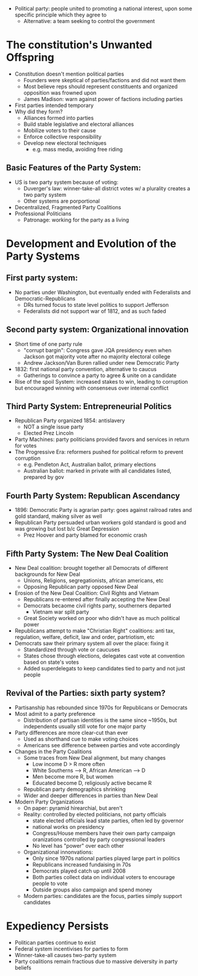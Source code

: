 - Political party: people united to promoting a national interest, upon some specific principle which they agree to
	- Alternative: a team seeking to control the government 
# The constitution's Unwanted Offspring
- Constitution doesn't mention political parties
	- Founders were skeptical of parties/factions and did not want them
	- Most believe reps should represent constituents and organized opposition was frowned upon
	- James Madison: warn against power of factions including parties
- First parties intended temporary
- Why did they form?
	- Alliances formed into parties
	- Build stable legislative and electoral alliances
	- Mobilize voters to their cause
	- Enforce collective responsibility
	- Develop new electoral techniques
		- e.g. mass media, avoiding free riding
## Basic Features of the Party System:
- US is two party system because of voting:
	- Duverger's law: winner-take-all district votes w/ a plurality creates a two party system
	- Other systems are porportional
- Decentralized, Fragmented Party Coalitions
- Professional Politicians
	- Patronage: working for the party as a living
# Development and Evolution of the Party Systems
## First party system:
- No parties under Washington, but eventually ended with Federalists and Democratic-Republicans
	- DRs turned focus to state level politics to support Jefferson
	- Federalists did not support war of 1812, and as such faded
## Second party system: Organizational innovation
- Short time of one party rule
	- "corrupt bargin": Congress gave JQA presidency even when Jackson got majority vote after no majority electoral college
	- Andrew Jackson/Van Buren rallied under new Democratic Party
- 1832: first national party convention, alternative to caucus
	- Gatherings to convince a party to agree & unite on a candidate
- Rise of the spoil System: increased stakes to win, leading to corruption but encouraged winning with consenseus over internal conflict
## Third Party System: Entrepreneurial Politics
- Republican Party organized 1854: antislavery
	- NOT a single issue party
	- Elected Prez Lincoln
- Party Machines: party politicians provided favors and services in return for votes
- The Progressive Era: reformers pushed for political reform to prevent corruption
	- e.g. Pendleton Act, Australian ballot, primary elections
	- Australian ballot: marked in private with all candidates listed, prepared by gov
## Fourth Party System: Republican Ascendancy
- 1896: Democratic Party is agrarian party: goes against railroad rates and gold standard, making silver as well
- Republican Party persuaded urban workers gold standard is good and was growing but lost b/c Great Depression
	- Prez Hoover and party blamed for economic crash
## Fifth Party System: The New Deal Coalition
- New Deal coalition: brought together all Democrats of different backgrounds for New Deal
	- Unions, Religions, segregationists, african americans, etc
	- Opposing Republican party opposed New Deal
- Erosion of the New Deal Coalition: Civil Rights and Vietnam
	- Republicans re-entered after finally accepting the New Deal
	- Democrats becaome civil rights party, southerners departed
		- Vietnam war split party
	- Great Society worked on poor who didn't have as much political power
- Republicans attempt to make "Christian Right" coalitions: anti tax, regulation, welfare, deficit, law and order, partriotism, etc
- Democrats saw their primary system all over the place: fixing it
	- Standardized through vote or caucuses
	- States chose through elections, delegates cast vote at convention based on state's votes
	- Added superdelegats to keep candidates tied to party and not just people
## Revival of the Parties: sixth party system?
- Partisanship has rebounded since 1970s for Republicans or Democrats
- Most admit to a party preference
	- Distribution of partisan identities is the same since ~1950s, but independents usually still vote for one major party
- Party differences are more clear-cut than ever
	- Used as shorthand cue to make voting choices
	- Americans see difference between parties and vote accordingly
- Changes in the Party Coalitions
	- Some traces from New Deal alignment, but many changes
		- Low income D > R more often
		- White Southerns --> R, African American --> D
		- Men become more R, but women
		- Educated become D, religiously active became R
	- Republican party demographics shrinking
	- Wider and deeper differences in parties than New Deal
- Modern Party Organizations
	- On paper: pyramid hirearchial, but aren't
	- Reality: controlled by elected politicians, not party officials
		- state elected officials lead state parties, often led by governor
		- national works on presidency
		- Congress/House members have their own party campaign oranizations controlled by party congressional leaders
		- No level has "power" over each other
	- Organizational innonvations:
		- Only since 1970s national parties played large part in politics
		- Republicans increased fundaising in 70s
		- Democrats played catch up until 2008
		- Both parties collect data on individual voters to encourage people to vote
		- Outside groups also campaign and spend money
	- Modern parties: candidates are the focus, parties simply support candidates
# Expediency Persists
- Politican parties continue to exist
- Federal system incentivises for parties to form
- Winner-take-all causes two-party system
- Party coalitions remain fractious due to massive deiversity in party beliefs